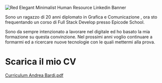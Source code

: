 ![Red Elegant Minimalist Human Resource Linkedin Banner](https://github.com/andbardii/andbardii/assets/126244632/3d34f27f-bf07-4289-939f-e5d6b90e7c05)

Sono un ragazzo di 20 anni diplomato in Grafica e Comunicazione , ora sto frequentando un corso di Full Stack Develop presso Epicode School.

Sono da sempre intenzionato a lavorare nel digitale ed ho basato la mia formazione su questa convinzione. Nel prossimi anni voglio continuare a formarmi ed a ricercare nuove tecnologie con le quali mettermi alla prova.
# Scarica il mio CV
[Curriculum Andrea Bardi.pdf](https://github.com/andbardii/andbardii/files/11788300/Curriculum.Andrea.Bardi.pdf)
